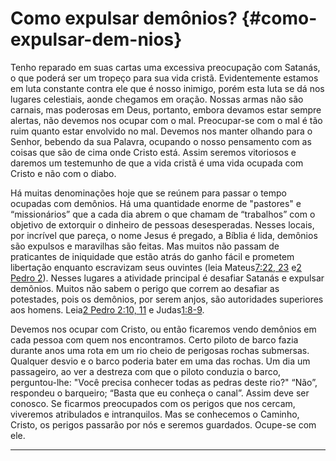 # Como expulsar demônios? {#como-expulsar-dem-nios}

Tenho reparado em suas cartas uma excessiva preocupação com Satanás, o que poderá ser um tropeço para sua vida cristã. Evidentemente estamos em luta constante contra ele que é nosso inimigo, porém esta luta se dá nos lugares celestiais, aonde chegamos em oração. Nossas armas não são carnais, mas poderosas em Deus, portanto, embora devamos estar sempre alertas, não devemos nos ocupar com o mal. Preocupar-se com o mal é tão ruim quanto estar envolvido no mal. Devemos nos manter olhando para o Senhor, bebendo da sua Palavra, ocupando o nosso pensamento com as coisas que são de cima onde Cristo está. Assim seremos vitoriosos e daremos um testemunho de que a vida cristã é uma vida ocupada com Cristo e não com o diabo.

Há muitas denominações hoje que se reúnem para passar o tempo ocupadas com demônios. Há uma quantidade enorme de &quot;pastores&quot; e “missionários” que a cada dia abrem o que chamam de “trabalhos” com o objetivo de extorquir o dinheiro de pessoas desesperadas. Nesses locais, por incrível que pareça, o nome Jesus é pregado, a Bíblia é lida, demônios são expulsos e maravilhas são feitas. Mas muitos não passam de praticantes de iniquidade que estão atrás do ganho fácil e prometem libertação enquanto escravizam seus ouvintes (leia Mateus[7:22, 23](http://bibliaonline.com.br/acf/mt/7/22,23) e[2 Pedro 2](http://bibliaonline.com.br/acf/2pe/2)). Nesses lugares a atividade principal é desafiar Satanás e expulsar demônios. Muitos não sabem o perigo que correm ao desafiar as potestades, pois os demônios, por serem anjos, são autoridades superiores aos homens. Leia[2 Pedro 2:10, 11](http://bibliaonline.com.br/acf/2pe/2/10,11) e Judas[1:8-9](http://bibliaonline.com.br/acf/jd/1/8-9).

Devemos nos ocupar com Cristo, ou então ficaremos vendo demônios em cada pessoa com quem nos encontramos. Certo piloto de barco fazia durante anos uma rota em um rio cheio de perigosas rochas submersas. Qualquer desvio e o barco poderia bater em uma das rochas. Um dia um passageiro, ao ver a destreza com que o piloto conduzia o barco, perguntou-lhe: &quot;Você precisa conhecer todas as pedras deste rio?&quot; “Não”, respondeu o barqueiro; “Basta que eu conheça o canal”. Assim deve ser conosco. Se ficarmos preocupados com os perigos que nos cercam, viveremos atribulados e intranquilos. Mas se conhecemos o Caminho, Cristo, os perigos passarão por nós e seremos guardados. Ocupe-se com ele.

*****